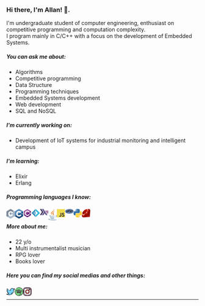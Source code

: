 ### Hi there, I'm Allan! 👋.
I'm undergraduate student of computer engineering, enthusiast on competitive programming and computation complexity.<br/>
I program mainly in C/C++ with a focus on the development of Embedded Systems.<br/>

##### You can ask me about:
* Algorithms
* Competitive programming
* Data Structure
* Programming techniques
* Embedded Systems development
* Web development
* SQL and NoSQL

##### I'm currently working on:
* Development of IoT systems for industrial monitoring and intelligent campus

##### I'm learning:
* Elixir
* Erlang

##### Programming languages I know:
<img align="left" alt="C" width="22px" src="https://raw.githubusercontent.com/leftabn/leftabn/master/Programming/c.svg" />
<img align="left" alt="C++" width="22px" src="https://raw.githubusercontent.com/leftabn/leftabn/master/Programming/cpp.svg" />
<img align="left" alt="C#" width="22px" src="https://raw.githubusercontent.com/leftabn/leftabn/master/Programming/csharp.svg" />
<img align="left" alt="F#" width="22px" src="https://raw.githubusercontent.com/leftabn/leftabn/master/Programming/fsharp.svg" />
<img align="left" alt="Haskell" width="22px" src="https://raw.githubusercontent.com/leftabn/leftabn/master/Programming/haskell.svg" />
<img align="left" alt="Java" width="22px" src="https://raw.githubusercontent.com/leftabn/leftabn/master/Programming/java.svg" />
<img align="left" alt="JS" width="22px" src="https://raw.githubusercontent.com/leftabn/leftabn/master/Programming/javascript.svg" />
<img align="left" alt="PHP" width="22px" src="https://raw.githubusercontent.com/leftabn/leftabn/master/Programming/php.svg" />
<img align="left" alt="Python" width="22px" src="https://raw.githubusercontent.com/leftabn/leftabn/master/Programming/python.svg" />
<img align="left" alt="Ruby" width="22px" src="https://raw.githubusercontent.com/leftabn/leftabn/master/Programming/ruby.svg" /><br/>

##### More about me:
* 22 y/o
* Multi instrumentalist musician
* RPG lover
* Books lover


##### Here you can find my social medias and other things:
<a href="https://twitter.com/leftabn">
  <img align="left" alt="Allan Bispo | Twitter" width="22px" src="https://raw.githubusercontent.com/leftabn/leftabn/master/Icons/twitter.svg" />
</a>
<a href="https://open.spotify.com/user/qlu75cwi4n64e4w1mdq2168a4">
  <img align="left" alt="Allan Bispo | Spotify" width="22px" src="https://raw.githubusercontent.com/leftabn/leftabn/master/Icons/spotify.svg" />
</a>
<a href="https://instagram.com/leftabn">
  <img align="left" alt="Allan Bispo | Instagram" width="22px" src="https://raw.githubusercontent.com/leftabn/leftabn/master/Icons/instagram.svg" />
</a>
<br/>

*************
